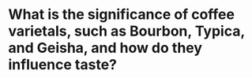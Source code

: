 # What is the significance of coffee varietals, such as Bourbon, Typica, and Geisha, and how do they influence taste?

